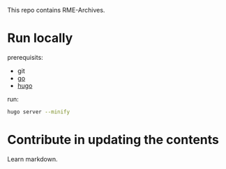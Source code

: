 This repo contains RME-Archives.

# Run locally
prerequisits:
- git
- [go](golang.org)
- [hugo](gethugo.com)

run:
```bash
hugo server --minify
```

# Contribute in updating the contents
Learn markdown.
